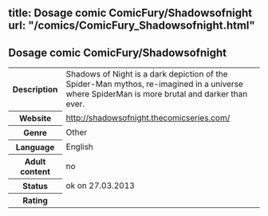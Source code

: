 title: Dosage comic ComicFury/Shadowsofnight
url: "/comics/ComicFury_Shadowsofnight.html"
---
Dosage comic ComicFury/Shadowsofnight
-----------------------------------------

<table class="comicinfo">
<tr>
<th>Description</th><td>Shadows of Night is a dark depiction of the Spider-Man mythos, re-imagined in a universe where SpiderMan is more brutal and darker than ever.</td>
</tr>
<tr>
<th>Website</th><td><a href="http://shadowsofnight.thecomicseries.com/">http://shadowsofnight.thecomicseries.com/</a></td>
</tr>
<tr>
<th>Genre</th><td>Other</td>
</tr>
<tr>
<th>Language</th><td>English</td>
</tr>
<tr>
<th>Adult content</th><td>no</td>
</tr>
<tr>
<th>Status</th><td>ok on 27.03.2013</td>
</tr>
<tr>
<th>Rating</th><td><div class="g-plusone" data-size="standard" data-annotation="bubble"
 data-href="http://shadowsofnight.thecomicseries.com/"></div></td>
</tr>
</table>
<script type="text/javascript">
  (function() {
    var po = document.createElement('script'); po.type = 'text/javascript'; po.async = true;
    po.src = 'https://apis.google.com/js/plusone.js';
    var s = document.getElementsByTagName('script')[0]; s.parentNode.insertBefore(po, s);
  })();
</script>
